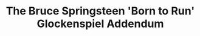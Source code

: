 ---
inv_num: 2006-003
add_credit:
url: 2006-003-the-bruce-springsteen-born-to-run-glockenspiel-addendum
title: 'The Bruce Springsteen ''Born to Run'' Glockenspiel Addendum '
year: '2006'
display_year: '2006'
medium: 12" LP. Edition of 300.
dims:
pitch: "​LP featuring a Glockenspiel addendum to Springsteen’s Born To Run record."
ps:
live_url:
youtube:
related_code:
subheading: "(LP)"
download:
commission:
layout: things-i-made
---